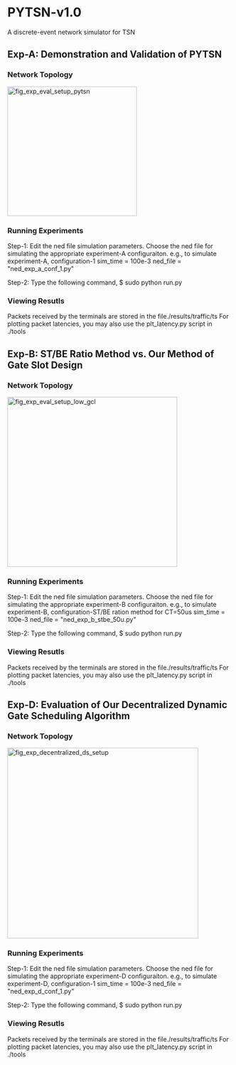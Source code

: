 # PYTSN-v1.0
A discrete-event network simulator for TSN

## Exp-A: Demonstration and Validation of PYTSN

### Network Topology

<img width="291" alt="fig_exp_eval_setup_pytsn" src="https://user-images.githubusercontent.com/48801729/93668790-9d623780-faac-11ea-9963-8c09e63df7cb.png">

### Running Experiments

Step-1: Edit the ned file simulation parameters. Choose the ned file for simulating the appropriate experiment-A configuraiton.
e.g., to simulate experiment-A, configuration-1
sim_time = 100e-3
ned_file = "ned_exp_a_conf_1.py"

Step-2: Type the following command,
$ sudo python run.py

### Viewing Resutls

Packets received by the terminals are stored in the file./results/traffic/ts<terminal-id>
For plotting packet latencies, you may also use the plt_latency.py script in ./tools
  
## Exp-B: ST/BE Ratio Method vs. Our Method of Gate Slot Design

### Network Topology

<img width="382" alt="fig_exp_eval_setup_low_gcl" src="https://user-images.githubusercontent.com/48801729/93668940-e49cf800-faad-11ea-9f62-a37aeacc5ace.png">

### Running Experiments

Step-1: Edit the ned file simulation parameters. Choose the ned file for simulating the appropriate experiment-B configuraiton.
e.g., to simulate experiment-B, configuration-ST/BE ration method for CT=50us
sim_time = 100e-3
ned_file = "ned_exp_b_stbe_50u.py"

Step-2: Type the following command,
$ sudo python run.py

### Viewing Resutls

Packets received by the terminals are stored in the file./results/traffic/ts<terminal-id>
For plotting packet latencies, you may also use the plt_latency.py script in ./tools

## Exp-D: Evaluation of Our Decentralized Dynamic Gate Scheduling Algorithm

### Network Topology

<img width="429" alt="fig_exp_decentralized_ds_setup" src="https://user-images.githubusercontent.com/48801729/93668986-347bbf00-faae-11ea-8160-1b3bee63302b.png">

### Running Experiments

Step-1: Edit the ned file simulation parameters. Choose the ned file for simulating the appropriate experiment-D configuraiton.
e.g., to simulate experiment-D, configuration-1 
sim_time = 100e-3
ned_file = "ned_exp_d_conf_1.py"

Step-2: Type the following command,
$ sudo python run.py

### Viewing Resutls

Packets received by the terminals are stored in the file./results/traffic/ts<terminal-id>
For plotting packet latencies, you may also use the plt_latency.py script in ./tools

